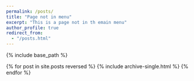 ```yaml
---
permalink: /posts/
title: "Page not in menu"
excerpt: "This is a page not in th emain menu"
author_profile: true
redirect_from: 
  - "/posts.html"
---
```


{% include base_path %}

{% for post in site.posts reversed %}
  {% include archive-single.html %}
{% endfor %}
